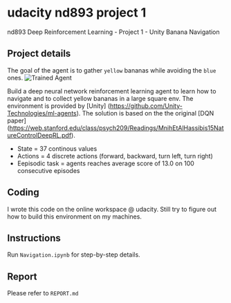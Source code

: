 [//]: # (Image References)
[image1]: https://user-images.githubusercontent.com/10624937/42135619-d90f2f28-7d12-11e8-8823-82b970a54d7e.gif "Trained Agent"

# udacity nd893 project 1
nd893 Deep Reinforcement Learning - Project 1 - Unity Banana Navigation

## Project details

The goal of the agent is to gather `yellow` bananas while avoiding the `blue` ones.
![Trained Agent][image1]

Build a deep neural network reinforcement learning agent to learn how to navigate and to collect yellow bananas in a large square env. The environment is provided by [Unity] (https://github.com/Unity-Technologies/ml-agents). The solution is based on the the original [DQN paper] (https://web.stanford.edu/class/psych209/Readings/MnihEtAlHassibis15NatureControlDeepRL.pdf).    

* State = 37 continous values
* Actions = 4 discrete actions (forward, backward, turn left, turn right)
* Eepisodic task = agents reaches average score of 13.0 on 100 consecutive episodes

## Coding

I wrote this code on the online workspace @ udacity. Still try to figure out how to build this environment on my machines. 

## Instructions

Run `Navigation.ipynb` for step-by-step details.

## Report

Please refer to `REPORT.md`
